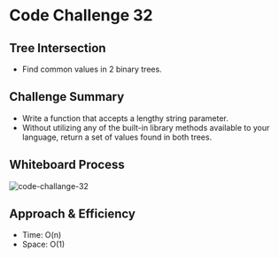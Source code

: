 # Code Challenge 32

##  Tree Intersection
  * Find common values in 2 binary trees.
  
## Challenge Summary
  * Write a function that accepts a lengthy string parameter.
  * Without utilizing any of the built-in library methods available to your language, return a set of values found in both trees.
  
## Whiteboard Process
![code-challange-32](https://user-images.githubusercontent.com/75991604/170139654-83882311-c877-4597-ab85-153a0b546303.png)


## Approach & Efficiency
  * Time: O(n)
  * Space: O(1)
  
